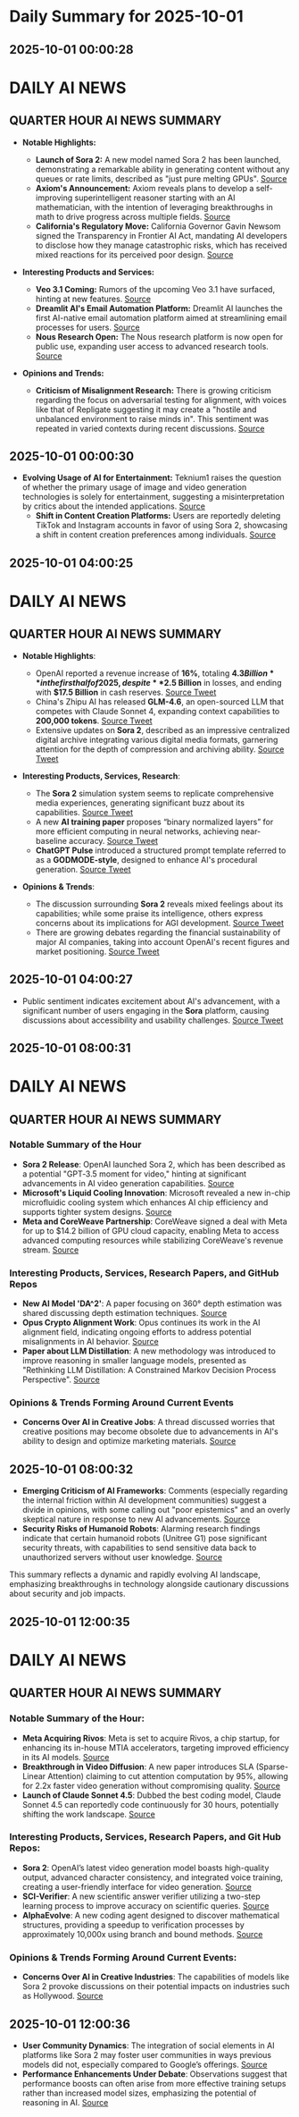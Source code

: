 # Daily Summary for 2025-10-01

## 2025-10-01 00:00:28

# DAILY AI NEWS

## QUARTER HOUR AI NEWS SUMMARY

- **Notable Highlights:**
  - **Launch of Sora 2:** A new model named Sora 2 has been launched, demonstrating a remarkable ability in generating content without any queues or rate limits, described as "just pure melting GPUs". [Source](https://x.com/i/web/status/1973125059943571576)
  - **Axiom's Announcement:** Axiom reveals plans to develop a self-improving superintelligent reasoner starting with an AI mathematician, with the intention of leveraging breakthroughs in math to drive progress across multiple fields. [Source](https://x.com/i/web/status/1973145328514900462)
  - **California's Regulatory Move:** California Governor Gavin Newsom signed the Transparency in Frontier AI Act, mandating AI developers to disclose how they manage catastrophic risks, which has received mixed reactions for its perceived poor design. [Source](https://x.com/i/web/status/1973133931663990989)

- **Interesting Products and Services:**
  - **Veo 3.1 Coming:** Rumors of the upcoming Veo 3.1 have surfaced, hinting at new features. [Source](https://x.com/i/web/status/1973167246332895697)
  - **Dreamlit AI's Email Automation Platform:** Dreamlit AI launches the first AI-native email automation platform aimed at streamlining email processes for users. [Source](https://x.com/i/web/status/1973162012357370313)
  - **Nous Research Open:** The Nous research platform is now open for public use, expanding user access to advanced research tools. [Source](https://x.com/i/web/status/1973170940189262172)

- **Opinions and Trends:**
  - **Criticism of Misalignment Research:** There is growing criticism regarding the focus on adversarial testing for alignment, with voices like that of Repligate suggesting it may create a "hostile and unbalanced environment to raise minds in". This sentiment was repeated in varied contexts during recent discussions. [Source](https://x.com/i/web/status/1973172039734153233)

## 2025-10-01 00:00:30

- **Evolving Usage of AI for Entertainment:** Teknium1 raises the question of whether the primary usage of image and video generation technologies is solely for entertainment, suggesting a misinterpretation by critics about the intended applications. [Source](https://x.com/i/web/status/1973173969797992933)
  - **Shift in Content Creation Platforms:** Users are reportedly deleting TikTok and Instagram accounts in favor of using Sora 2, showcasing a shift in content creation preferences among individuals. [Source](https://x.com/i/web/status/1973125890457616734)

## 2025-10-01 04:00:25

# DAILY AI NEWS

## QUARTER HOUR AI NEWS SUMMARY

- **Notable Highlights**:
  - OpenAI reported a revenue increase of **16%**, totaling **$4.3 Billion** in the first half of 2025, despite **$2.5 Billion** in losses, and ending with **$17.5 Billion** in cash reserves. [Source Tweet](https://x.com/i/web/status/1973219166674100525)
  - China's Zhipu AI has released **GLM-4.6**, an open-sourced LLM that competes with Claude Sonnet 4, expanding context capabilities to **200,000 tokens**. [Source Tweet](https://x.com/i/web/status/1973219081701716312)
  - Extensive updates on **Sora 2**, described as an impressive centralized digital archive integrating various digital media formats, garnering attention for the depth of compression and archiving ability. [Source Tweet](https://x.com/i/web/status/1973229914674569633)

- **Interesting Products, Services, Research**:
  - The **Sora 2** simulation system seems to replicate comprehensive media experiences, generating significant buzz about its capabilities. [Source Tweet](https://x.com/i/web/status/1973196787868696657)
  - A new **AI training paper** proposes “binary normalized layers” for more efficient computing in neural networks, achieving near-baseline accuracy. [Source Tweet](https://x.com/i/web/status/1973219127520272466)
  - **ChatGPT Pulse** introduced a structured prompt template referred to as a **GODMODE-style**, designed to enhance AI's procedural generation. [Source Tweet](https://x.com/i/web/status/1973220385924747389)

- **Opinions & Trends**:
  - The discussion surrounding **Sora 2** reveals mixed feelings about its capabilities; while some praise its intelligence, others express concerns about its implications for AGI development. [Source Tweet](https://x.com/i/web/status/1973201422322901385)
  - There are growing debates regarding the financial sustainability of major AI companies, taking into account OpenAI's recent figures and market positioning. [Source Tweet](https://x.com/i/web/status/1973211534106173559)

## 2025-10-01 04:00:27

- Public sentiment indicates excitement about AI's advancement, with a significant number of users engaging in the **Sora** platform, causing discussions about accessibility and usability challenges. [Source Tweet](https://x.com/i/web/status/1973218518784155961)

## 2025-10-01 08:00:31

# DAILY AI NEWS

## QUARTER HOUR AI NEWS SUMMARY

### Notable Summary of the Hour
- **Sora 2 Release**: OpenAI launched Sora 2, which has been described as a potential "GPT‑3.5 moment for video," hinting at significant advancements in AI video generation capabilities. [Source](https://x.com/i/web/status/1973246848283582489)
- **Microsoft's Liquid Cooling Innovation**: Microsoft revealed a new in-chip microfluidic cooling system which enhances AI chip efficiency and supports tighter system designs. [Source](https://x.com/i/web/status/1973283004878401736)  
- **Meta and CoreWeave Partnership**: CoreWeave signed a deal with Meta for up to $14.2 billion of GPU cloud capacity, enabling Meta to access advanced computing resources while stabilizing CoreWeave's revenue stream. [Source](https://x.com/i/web/status/1973266997141004533)  

### Interesting Products, Services, Research Papers, and GitHub Repos  
- **New AI Model 'DA^2'**: A paper focusing on 360° depth estimation was shared discussing depth estimation techniques. [Source](https://x.com/i/web/status/1973287935786316266)  
- **Opus Crypto Alignment Work**: Opus continues its work in the AI alignment field, indicating ongoing efforts to address potential misalignments in AI behavior. [Source](https://x.com/i/web/status/1973282264315470010)  
- **Paper about LLM Distillation**: A new methodology was introduced to improve reasoning in smaller language models, presented as "Rethinking LLM Distillation: A Constrained Markov Decision Process Perspective". [Source](https://x.com/i/web/status/1973269093240197196)  

### Opinions & Trends Forming Around Current Events  
- **Concerns Over AI in Creative Jobs**: A thread discussed worries that creative positions may become obsolete due to advancements in AI's ability to design and optimize marketing materials. [Source](https://x.com/i/web/status/1973261366017298915)

## 2025-10-01 08:00:32

- **Emerging Criticism of AI Frameworks**: Comments (especially regarding the internal friction within AI development communities) suggest a divide in opinions, with some calling out "poor epistemics" and an overly skeptical nature in response to new AI advancements. [Source](https://x.com/i/web/status/1973292014717325513)  
- **Security Risks of Humanoid Robots**: Alarming research findings indicate that certain humanoid robots (Unitree G1) pose significant security threats, with capabilities to send sensitive data back to unauthorized servers without user knowledge. [Source](https://x.com/i/web/status/1973273359510098379)  
  
This summary reflects a dynamic and rapidly evolving AI landscape, emphasizing breakthroughs in technology alongside cautionary discussions about security and job impacts.

## 2025-10-01 12:00:35

# DAILY AI NEWS

## QUARTER HOUR AI NEWS SUMMARY

### Notable Summary of the Hour:
- **Meta Acquiring Rivos**: Meta is set to acquire Rivos, a chip startup, for enhancing its in-house MTIA accelerators, targeting improved efficiency in its AI models. [Source](https://x.com/i/web/status/1973315054045888763)
- **Breakthrough in Video Diffusion**: A new paper introduces SLA (Sparse-Linear Attention) claiming to cut attention computation by 95%, allowing for 2.2x faster video generation without compromising quality. [Source](https://x.com/i/web/status/1973356727400542414)
- **Launch of Claude Sonnet 4.5**: Dubbed the best coding model, Claude Sonnet 4.5 can reportedly code continuously for 30 hours, potentially shifting the work landscape. [Source](https://x.com/i/web/status/1973304655640777149)

### Interesting Products, Services, Research Papers, and Git Hub Repos:
- **Sora 2**: OpenAI’s latest video generation model boasts high-quality output, advanced character consistency, and integrated voice training, creating a user-friendly interface for video generation. [Source](https://x.com/i/web/status/1973350477463953572)
- **SCI-Verifier**: A new scientific answer verifier utilizing a two-step learning process to improve accuracy on scientific queries. [Source](https://x.com/i/web/status/1973310148958371903)
- **AlphaEvolve**: A new coding agent designed to discover mathematical structures, providing a speedup to verification processes by approximately 10,000x using branch and bound methods. [Source](https://x.com/i/web/status/1973314091524473174)

### Opinions & Trends Forming Around Current Events:
- **Concerns Over AI in Creative Industries**: The capabilities of models like Sora 2 provoke discussions on their potential impacts on industries such as Hollywood. [Source](https://x.com/i/web/status/1973316021617598658)

## 2025-10-01 12:00:36

- **User Community Dynamics**: The integration of social elements in AI platforms like Sora 2 may foster user communities in ways previous models did not, especially compared to Google’s offerings. [Source](https://x.com/i/web/status/1973350477463953572)
- **Performance Enhancements Under Debate**: Observations suggest that performance boosts can often arise from more effective training setups rather than increased model sizes, emphasizing the potential of reasoning in AI. [Source](https://x.com/i/web/status/1973334249018212379)

